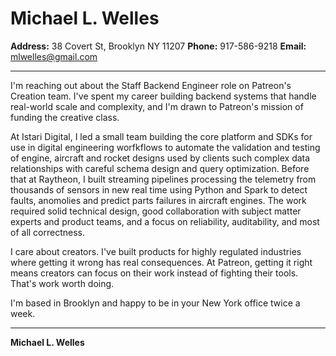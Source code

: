 # Michael L. Welles
**Address:** 38 Covert St, Brooklyn NY 11207
**Phone:** 917-586-9218
**Email:** mlwelles@gmail.com

---

I'm reaching out about the Staff Backend Engineer role on Patreon's Creation team. I've spent my career building backend systems that handle real-world scale and complexity, and I'm drawn to Patreon's mission of funding the creative class.

At Istari Digital, I led a small team building the core platform and SDKs for use in digital engineering worfkflows to automate the validation and testing of engine, aircraft and rocket designs used by clients such complex data relationships with careful schema design and query optimization. Before that at Raytheon, I built streaming pipelines processing the telemetry from thousands of sensors in new real time using Python and Spark to detect faults, anomolies and predict parts failures in aircraft engines.  The work required solid technical design, good collaboration with subject matter experts and product teams, and a focus on reliability, auditability, and most of all correctness.

I care about creators. I've built products for highly regulated industries where getting it wrong has real consequences. At Patreon, getting it right means creators can focus on their work instead of fighting their tools. That's work worth doing.

I'm based in Brooklyn and happy to be in your New York office twice a week.

---

**Michael L. Welles**
